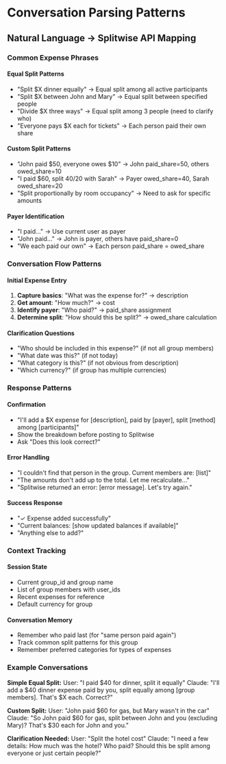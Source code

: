 # Conversation Parsing Patterns

## Natural Language → Splitwise API Mapping

### Common Expense Phrases

#### Equal Split Patterns
- "Split $X dinner equally" → Equal split among all active participants
- "Split $X between John and Mary" → Equal split between specified people
- "Divide $X three ways" → Equal split among 3 people (need to clarify who)
- "Everyone pays $X each for tickets" → Each person paid their own share

#### Custom Split Patterns  
- "John paid $50, everyone owes $10" → John paid_share=50, others owed_share=10
- "I paid $60, split 40/20 with Sarah" → Payer owed_share=40, Sarah owed_share=20
- "Split proportionally by room occupancy" → Need to ask for specific amounts

#### Payer Identification
- "I paid..." → Use current user as payer
- "John paid..." → John is payer, others have paid_share=0
- "We each paid our own" → Each person paid_share = owed_share

### Conversation Flow Patterns

#### Initial Expense Entry
1. **Capture basics**: "What was the expense for?" → description
2. **Get amount**: "How much?" → cost
3. **Identify payer**: "Who paid?" → paid_share assignment
4. **Determine split**: "How should this be split?" → owed_share calculation

#### Clarification Questions
- "Who should be included in this expense?" (if not all group members)
- "What date was this?" (if not today)
- "What category is this?" (if not obvious from description)
- "Which currency?" (if group has multiple currencies)

### Response Patterns

#### Confirmation
- "I'll add a $X expense for [description], paid by [payer], split [method] among [participants]"
- Show the breakdown before posting to Splitwise
- Ask "Does this look correct?"

#### Error Handling
- "I couldn't find that person in the group. Current members are: [list]"
- "The amounts don't add up to the total. Let me recalculate..."
- "Splitwise returned an error: [error message]. Let's try again."

#### Success Response
- "✓ Expense added successfully"
- "Current balances: [show updated balances if available]"
- "Anything else to add?"

### Context Tracking

#### Session State
- Current group_id and group name
- List of group members with user_ids
- Recent expenses for reference
- Default currency for group

#### Conversation Memory
- Remember who paid last (for "same person paid again")
- Track common split patterns for this group
- Remember preferred categories for types of expenses

### Example Conversations

**Simple Equal Split:**
User: "I paid $40 for dinner, split it equally"
Claude: "I'll add a $40 dinner expense paid by you, split equally among [group members]. That's $X each. Correct?"

**Custom Split:**
User: "John paid $60 for gas, but Mary wasn't in the car"
Claude: "So John paid $60 for gas, split between John and you (excluding Mary)? That's $30 each for John and you."

**Clarification Needed:**
User: "Split the hotel cost"
Claude: "I need a few details: How much was the hotel? Who paid? Should this be split among everyone or just certain people?"